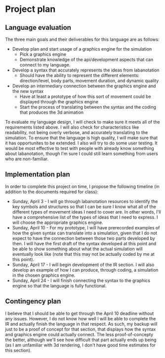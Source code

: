 # Project plan

## Language evaluation

The three main goals and their deliverables for this language are as follows:
  * Develop plan and start usage of a graphics engine for the simulation
      * Pick a graphics engine
      * Demonstrate knowledge of the api/development aspects that can connect to my language. 
  * Develop a syntax that accurately represents the ideas from labanotation 
      * Should have the ability to represent the different elements: direction/level, body parts, movement duration, and dynamic quality
  * Develop an intermediary connection between the graphics engine and the new syntax
      * Have at least a prototype of how this sort of movement could be displayed through the graphics engine
      * Start the process of translating between the syntax and the coding that produces the 3d animation

To evaluate my language design, I will check to make sure it meets all of the requirements listed above. I will also check for characteristics like readability, not being overly verbose, and accurately translating to the simulation. To ensure that the language is high quality, I will make sure that it has opportunites to be extended. I also will try to do some user testing. It would be most effective to test with people with already know something about labanotation, though I'm sure I could still learn something from users who are non-familiar. 


## Implementation plan

In order to complete this project on time, I propose the following timeline (in addition to the documents required for class):
   * Sunday, April 3 - I will go through labanotation resources to identify the key symbols and structures so that I can be sure I know what all of the different types of movement ideas I need to cover are. In other words, I'll have a comprehensive list of the types of ideas that I need to express. I will choose the appropriate graphics engine.
   * Sunday, April 10 - For my prototype, I will have prerecorded examples of how the given syntax can translate into a simulation, given that I do not expect to have the connection between those two parts developed by then. I will have the first draft of the syntax developed at this point and be able to show something about what the actual simulation will eventually look like (note that this may not be actually coded by me at this point).
   * Sunday, April 17 - I will begin development of the IR section. I will also develop an example of how I can produce, through coding, a simulation in the chosen graphics engine.
   * Sunday, April 24 - I will finish connecting the syntax to the graphics engine so that the language is fully functional.

## Contingency plan
I believe that I should be able to get through the April 10 deadline without any issues. However, I do not know how well I will be able to complete the IR and actually finish the language in that respect. As such, my backup will just to be a proof of concept for that section, that displays how the syntax and graphics engine could actually connect. The less proof-of-concepty the better, although we'll see how difficult that part actually ends up being (as I am unfamiliar with 3d rendering, I don't have good time estimates for this section).

